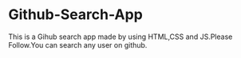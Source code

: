 # Github-Search-App
This is a Gihub search app made by using HTML,CSS and JS.Please Follow.You can search any user on github.
